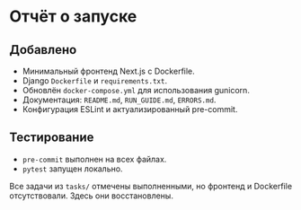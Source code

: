 # Отчёт о запуске

## Добавлено

- Минимальный фронтенд Next.js с Dockerfile.
- Django `Dockerfile` и `requirements.txt`.
- Обновлён `docker-compose.yml` для использования gunicorn.
- Документация: `README.md`, `RUN_GUIDE.md`, `ERRORS.md`.
- Конфигурация ESLint и актуализированный pre-commit.

## Тестирование

- `pre-commit` выполнен на всех файлах.
- `pytest` запущен локально.

Все задачи из `tasks/` отмечены выполненными, но фронтенд и Dockerfile отсутствовали. Здесь они восстановлены.
